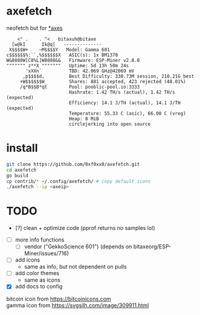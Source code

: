 # axefetch

neofetch but for [*axes](https://bitaxe.org)
```
    <" .    . ^<   bitaxuh@bitaxe
  [w@kI      Ik@q[   --------------
 X$$$$W+    ~M$$$$Y   Model: Gamma 601
c$$$$$$%:``,%$$$$$$X   ASIC(s): 1x BM1370
W&8888W[C8%L]W8888&&   Firmware: ESP-Miner v2.8.0
""""""" z**X """""""   Uptime: 5d 13h 50m 24s
       'xXXn`          TBD: 42.069 GHz@42069 mV
      ,p$$$$d,         Best Difficulty: 330.73M session, 210.21G best
     +W$$$$$$W_        Shares: 881 accepted, 423 rejected (48.01%)
     /q*B$$B*qt        Pool: pooblic-pool.io:3333
                       Hashrate: 1.42 TH/s (actual), 1.42 TH/s (expected)
                       Efficiency: 14.1 J/TH (actual), 14.1 J/TH (expected)
                       Temperature: 55.33 C (asic), 66.00 C (vreg)
                       Heap: 8 MiB
                       circlejerking into open source
```

# install
```sh
git clone https://github.com/0xf0xx0/axefetch.git
cd axefetch
go build
cp contrib/* ~/.config/axefetch/ # copy default icons
./axefetch --ip <axeip>
```

# TODO
- [?] clean + optimize code (pprof returns no samples lol)
- [ ] more info functions
    - [ ] vendor ("GekkoScience 601") (depends on bitaxeorg/ESP-Miner/issues/716)
- [ ] add icons
    - same as info, but not dependent on pulls
- [ ] add color themes
    - same as icons
- [x] add docs to config

bitcoin icon from https://bitcoinicons.com  
gamma icon from https://svgsilh.com/image/309911.html
